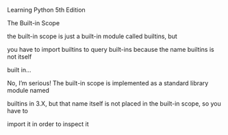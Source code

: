Learning Python 5th Edition



The Built-in Scope



the built-in scope is just a built-in module called builtins, but

you have to import builtins to query built-ins because the name builtins is not itself

built in...

No, I’m serious! The built-in scope is implemented as a standard library module named

builtins in 3.X, but that name itself is not placed in the built-in scope, so you have to

import it in order to inspect it

